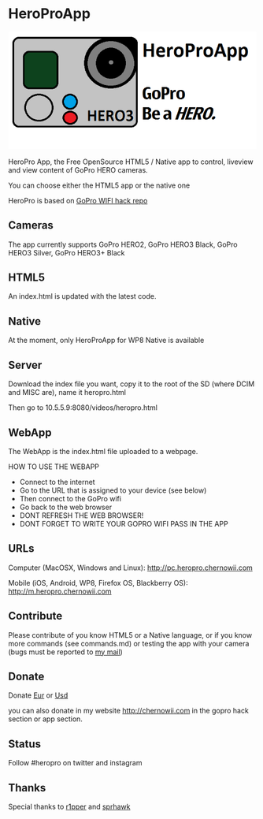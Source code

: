 HeroProApp
==========

![HeroProApp.GoPro.HERO](images/heroproapplogo-tilelarge.png)

HeroPro App, the Free OpenSource HTML5 / Native app to control, liveview and view content of GoPro HERO cameras.

You can choose either the HTML5 app or the native one 

HeroPro is based on [GoPro WIFI hack repo](https://github.com/KonradIT/goprowifihack)


Cameras
--------

The app currently supports GoPro HERO2, GoPro HERO3 Black, GoPro HERO3 Silver, GoPro HERO3+ Black

HTML5
------

An index.html is updated with the latest code.

Native
-------

At the moment, only HeroProApp for WP8 Native is available

Server
------

Download the index file you want, copy it to the root of the SD (where DCIM and MISC are), name it heropro.html

Then go to 10.5.5.9:8080/videos/heropro.html

WebApp
------
The WebApp is the index.html file uploaded to a webpage.

HOW TO USE THE WEBAPP

* Connect to the internet
* Go to the URL that is assigned to your device (see below)
* Then connect to the GoPro wifi
* Go back to the web browser
* DONT REFRESH THE WEB BROWSER!
* DONT FORGET TO WRITE YOUR GOPRO WIFI PASS IN THE APP

URLs
----

Computer (MacOSX, Windows and Linux): http://pc.heropro.chernowii.com

Mobile (iOS, Android, WP8, Firefox OS, Blackberry OS): http://m.heropro.chernowii.com


Contribute
-----------

Please contribute of you know HTML5 or a Native language, or if you know more commands (see commands.md) or testing the app with your camera (bugs must be reported to [my mail](mailto:mail@chernowii.com))

Donate
------

Donate [Eur](https://www.paypal.com/us/cgi-bin/webscr?cmd=_flow&SESSION=xzvRRl1F77J6j1KZ6rDfWOFg1FGXikvhFAOZsvyuYEvRwrcKHF2OSnrh-iK&dispatch=5885d80a13c0db1f8e263663d3faee8def8934b92a630e40b7fef61ab7e9fe63) or [Usd](https://www.paypal.com/us/cgi-bin/webscr?cmd=_flow&SESSION=Tshee-GpFUZlApx4t09KN5o12D5XQbapLvF_2fCoPacE1SOZ81J5RxGXI9K&dispatch=5885d80a13c0db1f8e263663d3faee8def8934b92a630e40b7fef61ab7e9fe63)

you can also donate in my website http://chernowii.com in the gopro hack section or app section.

Status
------

Follow #heropro on twitter and instagram

Thanks
-------

Special thanks to [r1pper](http://github.com/r1pper) and [sprhawk](http://github.com/sprhawk)

